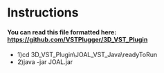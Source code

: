 # Instructions


#### You can read this file formatted here: https://github.com/VSTPlugger/3D_VST_Plugin 

- 1)cd 3D_VST_Plugin\JOAL_VST_Java\readyToRun
- 2)java -jar JOAL.jar
